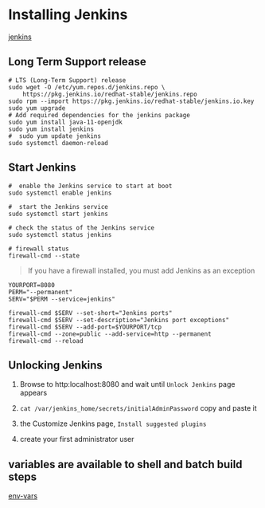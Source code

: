 # Installing Jenkins

[jenkins](https://www.jenkins.io/zh/)

## Long Term Support release

```shell
# LTS (Long-Term Support) release 
sudo wget -O /etc/yum.repos.d/jenkins.repo \
    https://pkg.jenkins.io/redhat-stable/jenkins.repo
sudo rpm --import https://pkg.jenkins.io/redhat-stable/jenkins.io.key
sudo yum upgrade
# Add required dependencies for the jenkins package
sudo yum install java-11-openjdk
sudo yum install jenkins
#  sudo yum update jenkins
sudo systemctl daemon-reload
```

## Start Jenkins

```shell
#  enable the Jenkins service to start at boot
sudo systemctl enable jenkins

#  start the Jenkins service
sudo systemctl start jenkins

# check the status of the Jenkins service
sudo systemctl status jenkins

# firewall status
firewall-cmd --state
```

>If you have a firewall installed, you must add Jenkins as an exception

```shell
YOURPORT=8080
PERM="--permanent"
SERV="$PERM --service=jenkins"

firewall-cmd $SERV --set-short="Jenkins ports"
firewall-cmd $SERV --set-description="Jenkins port exceptions"
firewall-cmd $SERV --add-port=$YOURPORT/tcp
firewall-cmd --zone=public --add-service=http --permanent
firewall-cmd --reload
```

## Unlocking Jenkins

1. Browse to http:localhost:8080 and wait until `Unlock Jenkins` page appears

2. `cat /var/jenkins_home/secrets/initialAdminPassword` copy and paste it

3. the Customize Jenkins page, `Install suggested plugins`

4. create your first administrator user

## variables are available to shell and batch build steps

[env-vars](http://172.21.9.219:8080/env-vars.html/)
